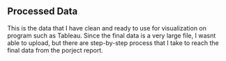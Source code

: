 ## Processed Data

This is the data that I have clean and ready to use for visualization on program such as Tableau. 
Since the final data is a very large file, I wasnt able to upload, but there are step-by-step process that I take to reach the final data from the porject report.
